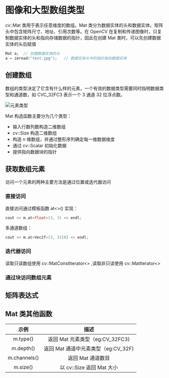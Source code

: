 # 图像和大型数组类型

cv::Mat 类用于表示任意维度的数组。Mat 类分为数据实体的头和数据实体。矩阵头中包含矩阵尺寸、地址、引用次数等。在 OpenCV 在复制和传递图像时，只复制数据实体的头和指向存储数据的指针，因此在创建 Mat 类时，可以先创建数据实体的头后赋值

```cpp
Mat a;  // 创建数据实体的头
a = imread("test.jpg");   // 数据实体头中的指针指向数据实体
```

## 创建数组

数组的类型决定了它含有什么样的元素，一个有效的数据类型需要同时指明数据类型和通道数，如 CVC_32FC3 表示一个 3 通道 32 位浮点数。

![元素类型]()

Mat 构造函数主要分为几个类型：

* 输入行数列数构造二维数组
* cv::Size 构造二维数组
* 构造 n 维数组，并通过整形序列确定每一维数据维度
* 通过 cv::Scalar 初始化数据
* 提供指向数据块的指针

## 获取数组元素

访问一个元素的两种主要方法是通过位置或迭代器访问

### 直接访问

直接访问通过模板函数 at<>() 实现：

```cpp
cout << m.at<float>(3, 3) << endl;
```

多通道数组：

```cpp
cout << m.at<Vec2f>(3, 3)[0] << endl;
```

### 迭代器访问

读取只读数组使用 cv::MatConstIterator<> ,读取非只读使用 cv::MatIterator<>

### 通过块访问数组元素

## 矩阵表达式

## Mat 类其他函数

| 示例      |     描述 | 
| :--------: | :--------:| 
| m.type()    |   返回 Mat 元素类型（eg:CV_32FC3) |
| m.depth()    |   返回 Mat 通道中元素类型（eg:CV_32F) |
| m.channels()    |   返回 Mat 通道数目 |
| m.size()    |   以 cv::Size 返回 Mat 大小 |

